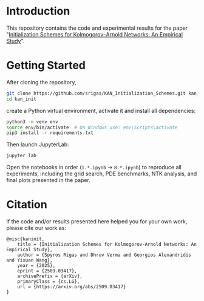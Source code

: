 # Introduction

This repository contains the code and experimental results for the paper "[Initialization Schemes for Kolmogorov–Arnold Networks: An Empirical Study](https://arxiv.org/abs/2509.03417)".


# Getting Started

After cloning the repository,

```bash
git clone https://github.com/srigas/KAN_Initialization_Schemes.git kan_init
cd kan_init
```

create a Python virtual environment, activate it and install all dependencies:

```bash
python3 -m venv env
source env/bin/activate  # On Windows use: env\Scripts\activate
pip3 install -r requirements.txt
```

Then launch JupyterLab:

```bash
jupyter lab
```

Open the notebooks in order (`1.*.ipynb` → `8.*.ipynb`) to reproduce all experiments, including the grid search, PDE benchmarks, NTK analysis, and final plots presented in the paper.


# Citation

If the code and/or results presented here helped you for your own work, please cite our work as:

```
@misc{kaninit, 
	title = {Initialization Schemes for Kolmogorov-Arnold Networks: An Empirical Study}, 
	author = {Spyros Rigas and Dhruv Verma and Georgios Alexandridis and Yixuan Wang}, 
	year = {2025}, 
	eprint = {2509.03417}, 
	archivePrefix = {arXiv}, 
	primaryClass = {cs.LG}, 
	url = {https://arxiv.org/abs/2509.03417}
}
```
